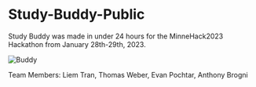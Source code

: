 # Study-Buddy-Public
Study Buddy was made in under 24 hours for the MinneHack2023 Hackathon from January 28th-29th, 2023.

 ![Buddy](https://user-images.githubusercontent.com/114538661/215340197-b41f243f-29bf-4ea8-a028-5774e8c31bea.png)

Team Members: Liem Tran, Thomas Weber, Evan Pochtar, Anthony Brogni
